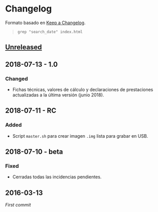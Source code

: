 # Changelog

Formato basado en [Keep a Changelog](https://keepachangelog.com/).

> `grep "search_date" index.html`

## [Unreleased]

## 2018-07-13 - 1.0
### Changed
- Fichas técnicas, valores de cálculo y declaraciones de prestaciones 
actualizadas a la última versión (junio 2018).

## 2018-07-11 - RC
### Added
- Script `master.sh` para crear imagen `.img` lista para grabar en USB.

## 2018-07-10 - beta
### Fixed
- Cerradas todas las incidencias pendientes.

## 2016-03-13
_First commit_

[Unreleased]: https://github.com/Geotexan/calculinn/compare/gh-pages...master
